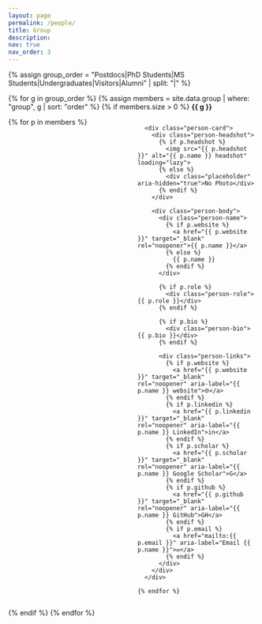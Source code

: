 ```yaml
---
layout: page
permalink: /people/
title: Group
description: 
nav: true
nav_order: 3
---
```


{% assign group_order = "Postdocs|PhD Students|MS Students|Undergraduates|Visitors|Alumni" | split: "|" %}

{% for g in group_order %}
  {% assign members = site.data.group | where: "group", g | sort: "order" %}
  {% if members.size > 0 %}
  <strong>{{ g }}</strong>

  <div class="people-grid">
    {% for p in members %}

      <div class="person-card">
        <div class="person-headshot">
          {% if p.headshot %}
            <img src="{{ p.headshot }}" alt="{{ p.name }} headshot" loading="lazy">
          {% else %}
            <div class="placeholder" aria-hidden="true">No Photo</div>
          {% endif %}
        </div>

        <div class="person-body">
          <div class="person-name">
            {% if p.website %}
              <a href="{{ p.website }}" target="_blank" rel="noopener">{{ p.name }}</a>
            {% else %}
              {{ p.name }}
            {% endif %}
          </div>

          {% if p.role %}
            <div class="person-role">{{ p.role }}</div>
          {% endif %}

          {% if p.bio %}
            <div class="person-bio">{{ p.bio }}</div>
          {% endif %}

          <div class="person-links">
            {% if p.website %}
              <a href="{{ p.website }}" target="_blank" rel="noopener" aria-label="{{ p.name }} website">🌐</a>
            {% endif %}
            {% if p.linkedin %}
              <a href="{{ p.linkedin }}" target="_blank" rel="noopener" aria-label="{{ p.name }} LinkedIn">in</a>
            {% endif %}
            {% if p.scholar %}
              <a href="{{ p.scholar }}" target="_blank" rel="noopener" aria-label="{{ p.name }} Google Scholar">G</a>
            {% endif %}
            {% if p.github %}
              <a href="{{ p.github }}" target="_blank" rel="noopener" aria-label="{{ p.name }} GitHub">GH</a>
            {% endif %}
            {% if p.email %}
              <a href="mailto:{{ p.email }}" aria-label="Email {{ p.name }}">✉️</a>
            {% endif %}
          </div>
        </div>
      </div>

    {% endfor %}
  </div>

  {% endif %}
{% endfor %}

<style>
/* Minimal, Folio-friendly styling */
.people-grid {
  display: grid;
  grid-template-columns: repeat(auto-fill, minmax(240px, 1fr));
  grid-gap: 1.25rem;
  margin-top: 0.5rem;
}
.person-card {
  display: grid;
  grid-template-rows: auto 1fr;
  gap: 0.6rem;
  padding: 1rem;
  border: 1px solid var(--border, #e5e7eb);
  border-radius: 0.75rem;
  background: var(--card, #fff);
}
.person-headshot img {
  width: 100%;
  height: 240px;
  object-fit: cover;
  border-radius: 0.5rem;
}
.person-headshot .placeholder {
  width: 100%;
  height: 240px;
  display: grid;
  place-items: center;
  background: #f3f4f6;
  color: #6b7280;
  border-radius: 0.5rem;
  font-size: 0.9rem;
}
.person-name {
  font-weight: 600;
  font-size: 1.05rem;
  line-height: 1.2;
  margin-bottom: 0.15rem;
}
.person-role {
  color: #6b7280;
  font-size: 0.95rem;
  margin-bottom: 0.4rem;
}
.person-bio {
  font-size: 0.95rem;
  line-height: 1.4;
  margin-bottom: 0.5rem;
}
.person-links a {
  display: inline-block;
  margin-right: 0.5rem;
  text-decoration: none;
  font-weight: 600;
  border-bottom: 1px solid transparent;
}
.person-links a:hover { border-color: currentColor; }
</style>

